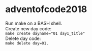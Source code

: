 # adventofcode2018
Run make on a BASH shell.  
Create new day code:  
<code>make create dayname="01 day1_title"</code>  
Delete day code:  
<code>make delete day=01.</code>    
